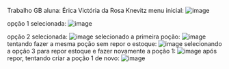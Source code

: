 Trabalho GB 
aluna: Érica Victória da Rosa Knevitz
menu inicial:
![image](https://github.com/user-attachments/assets/6ccc2405-a484-418c-9efc-ffedab4e8169)

opção 1 selecionada:
![image](https://github.com/user-attachments/assets/dfe5bd9d-7685-4c31-af37-05e93da9f32a)

opção 2 selecionada:
![image](https://github.com/user-attachments/assets/7295983c-4234-4589-b14e-23c31e429f9e)
selecionado a primeira poção:
![image](https://github.com/user-attachments/assets/2ebbeb34-6e5c-4f0f-9adf-658ed0681803)
tentando fazer a mesma poção sem repor o estoque:
![image](https://github.com/user-attachments/assets/39d5ddb5-e0c5-48fc-a14e-4c74ac0f0588)
selecionando a opção 3 para repor estoque e fazer novamente a poção 1:
![image](https://github.com/user-attachments/assets/bb2fd380-152f-412c-98ae-db16b553be56)
após repor, tentando criar a poção 1 de novo:
![image](https://github.com/user-attachments/assets/edaf0ca2-6afb-494d-8f95-118f655e7dd2)





